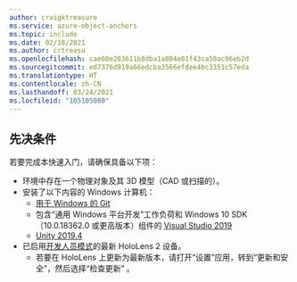 ```yaml
---
author: craigktreasure
ms.service: azure-object-anchors
ms.topic: include
ms.date: 02/18/2021
ms.author: crtreasu
ms.openlocfilehash: cae60e283611b8dba1a804e01f43ca50ac96eb2d
ms.sourcegitcommit: ed7376d919a66edcba3566efdee4bc3351c57eda
ms.translationtype: HT
ms.contentlocale: zh-CN
ms.lasthandoff: 03/24/2021
ms.locfileid: "105105080"
---
```

## <a name="prerequisites"></a>先决条件

若要完成本快速入门，请确保具备以下项：

* 环境中存在一个物理对象及其 3D 模型（CAD 或扫描的）。
* 安装了以下内容的 Windows 计算机：
  * <a href="https://git-scm.com" target="_blank">用于 Windows 的 Git</a>
  * 包含“通用 Windows 平台开发”工作负荷和 Windows 10 SDK（10.0.18362.0 或更高版本）组件的 <a href="https://www.visualstudio.com/downloads/" target="_blank">Visual Studio 2019</a>
  * <a href="https://unity3d.com/get-unity/download" target="_blank">Unity 2019.4</a>
* 已启用[开发人员模式](/windows/mixed-reality/using-visual-studio#enabling-developer-mode)的最新 HoloLens 2 设备。
  * 若要在 HoloLens 上更新为最新版本，请打开“设置”应用，转到“更新和安全”，然后选择“检查更新”    。